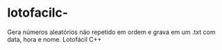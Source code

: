 # lotofacilc-
Gera números aleatórios não repetido em ordem e grava em um .txt com data, hora e nome. Lotofácil C++
